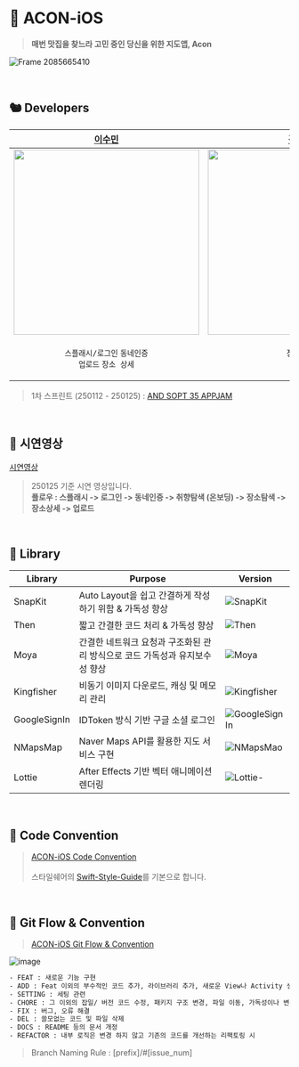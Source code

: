# 🌰 ACON-iOS

> **매번 맛집을 찾느라 고민 중인 당신을 위한 지도앱, Acon**

![Frame 2085665410](https://github.com/user-attachments/assets/6d1640b2-1b26-42ae-9eb0-2887960c8f2c)


<br/>

## 🐿️ Developers
| [이수민](https://github.com/cirtuare) | [김유림](https://github.com/yurim830) | [안재현](https://github.com/Ohjackson) | 
| --- | --- | --- |
| <img src="https://github.com/user-attachments/assets/b4ff5177-333e-48c5-9295-95154c7b5275" width="333"/> | <img src="https://github.com/user-attachments/assets/5f7a3082-89c2-4bc3-9b7f-10e8ce0c7fa0" width="333"/> | <img src="https://github.com/user-attachments/assets/55e7f196-623e-4cb4-b800-2cd40c77f8d5" width="333"/> | 
| <p align="center">`스플래시/로그인` `동네인증` <br>`업로드` `장소 상세`</p> | <p align="center">`장소탐색` <br>`필터링`</p> | <p align="center">`취향탐색` <br>`알럿`</p> |


> 1차 스프린트 (250112 - 250125) : 
[AND SOPT 35 APPJAM](https://github.com/SOPT-all/35-APPJAM-iOS-ACON)

<br/>


## 🥑 시연영상


[시연영상](https://github.com/user-attachments/assets/74d30cb9-2efc-453f-804b-fb44202cd52d)

> 250125 기준 시연 영상입니다.
<br/> **플로우 : 스플래시 -> 로그인 -> 동네인증 -> 취향탐색 (온보딩) -> 장소탐색 -> 장소상세 -> 업로드**


<br/>

## 🥜 Library
| Library | Purpose        | Version                                            |
| ------------------- | ------------------------ | ------------------------------------------------------------ |
| SnapKit             | Auto Layout을 쉽고 간결하게 작성하기 위함 & 가독성 향상| ![SnapKit](https://img.shields.io/badge/SnapKit-5.7.1-purple) |
| Then                | 짧고 간결한 코드 처리 & 가독성 향상   | ![Then](https://img.shields.io/badge/Then-3.0.0-white) |
| Moya           | 간결한 네트워크 요청과 구조화된 관리 방식으로 코드 가독성과 유지보수성 향상        | ![Moya](https://img.shields.io/badge/Moya-15.0.3-pink) |
| Kingfisher          | 비동기 이미지 다운로드, 캐싱 및 메모리 관리   | ![Kingfisher](https://img.shields.io/badge/Kingfisher-8.1.3-yellow) |
| GoogleSignIn          | IDToken 방식 기반 구글 소셜 로그인  | ![GoogleSignIn](https://img.shields.io/badge/GoogleSignIn-8.0.0-orange) |
| NMapsMap          | Naver Maps API를 활용한 지도 서비스 구현 | ![NMapsMao](https://img.shields.io/badge/NMapsMap-3.19.0-green) |
| Lottie        | After Effects 기반 벡터 애니메이션 렌더링 | ![Lottie-](https://img.shields.io/badge/Lottie-4.5.1-skyblue) |


<br/>

## 🥜 Code Convention
> [ACON-iOS Code Convention](https://stripe-shoemaker-907.notion.site/acon-ios-code-convention?pvs=4)
<br/><br/> 스타일쉐어의 [Swift-Style-Guide](https://github.com/StyleShare/swift-style-guide)를 기본으로 합니다.


<br/>


## 🥜 Git Flow & Convention
> [ACON-iOS Git Flow & Convention](https://stripe-shoemaker-907.notion.site/acon-ios-git-flow-convention?pvs=4)

![image](https://github.com/user-attachments/assets/3f566073-2e68-4375-90fe-f4dd529c65f7)

```bash
- FEAT : 새로운 기능 구현
- ADD : Feat 이외의 부수적인 코드 추가, 라이브러리 추가, 새로운 View나 Activity 생성
- SETTING : 세팅 관련
- CHORE : 그 이외의 잡일/ 버전 코드 수정, 패키지 구조 변경, 파일 이동, 가독성이나 변수명, reformat 등
- FIX : 버그, 오류 해결
- DEL : 쓸모없는 코드 및 파일 삭제
- DOCS : README 등의 문서 개정
- REFACTOR : 내부 로직은 변경 하지 않고 기존의 코드를 개선하는 리팩토링 시
```
> Branch Naming Rule : [prefix]/#[issue_num]

<br/>
